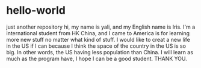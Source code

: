 # hello-world
just another repository
hi, my name is yali, and my English name is Iris. I'm a international student from HK China, and I came to America is for learning more new stuff no matter what kind of stuff. I would like to creat a new life in the US if I can because I think the space of the country in the US is so big. In other words, the US having less population than China. I will learn as much as the program have, I hope I can be a good student. THANK YOU.
